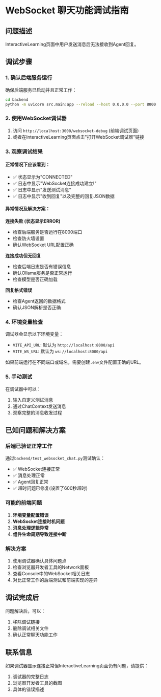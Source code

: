 # WebSocket 聊天功能调试指南

## 问题描述
InteractiveLearning页面中用户发送消息后无法接收到Agent回复。

## 调试步骤

### 1. 确认后端服务运行
确保后端服务已启动并且正常工作：
```bash
cd backend
python -m uvicorn src.main:app --reload --host 0.0.0.0 --port 8000
```

### 2. 使用WebSocket调试器
1. 访问 `http://localhost:3000/websocket-debug` (前端调试页面)
2. 或者在InteractiveLearning页面点击"打开WebSocket调试器"链接

### 3. 观察调试结果

#### 正常情况下应该看到：
- ✅ 状态显示为"CONNECTED"
- ✅ 日志中显示"WebSocket连接成功建立!"
- ✅ 日志中显示"发送测试消息"
- ✅ 日志中显示"收到回复"以及完整的回复JSON数据

#### 异常情况及解决方案：

**连接失败 (状态显示ERROR)**
- 检查后端服务是否运行在8000端口
- 检查防火墙设置
- 确认WebSocket URL配置正确

**连接成功但无回复**
- 检查后端日志是否有错误信息
- 确认Ollama服务是否正常运行
- 检查模型是否正确加载

**回复格式错误**
- 检查Agent返回的数据格式
- 确认JSON解析是否正确

### 4. 环境变量检查
调试器会显示以下环境变量：
- `VITE_API_URL`: 默认为 `http://localhost:8000/api`
- `VITE_WS_URL`: 默认为 `ws://localhost:8000/api`

如果前端运行在不同端口或域名，需要创建`.env`文件配置正确的URL。

### 5. 手动测试
在调试器中可以：
1. 输入自定义测试消息
2. 通过ChatContext发送消息
3. 观察完整的消息收发过程

## 已知问题和解决方案

### 后端已验证正常工作
通过`backend/test_websocket_chat.py`测试确认：
- ✅ WebSocket连接正常
- ✅ 消息处理正常  
- ✅ Agent回复正常
- ✅ 超时问题已修复(设置了600秒超时)

### 可能的前端问题
1. **环境变量配置错误**
2. **WebSocket连接时机问题**
3. **消息处理逻辑异常**
4. **组件生命周期导致连接中断**

### 解决方案
1. 使用调试器确认具体问题点
2. 检查浏览器开发者工具的Network面板
3. 查看Console中的WebSocket相关日志
4. 对比正常工作的后端测试和前端实现的差异

## 调试完成后
问题解决后，可以：
1. 移除调试链接
2. 删除调试相关文件
3. 确认正常聊天功能工作

## 联系信息
如果调试器显示连接正常但InteractiveLearning页面仍有问题，请提供：
1. 调试器的完整日志
2. 浏览器开发者工具的截图
3. 具体的错误描述 